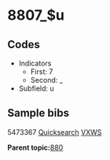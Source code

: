 # 8807\_$u

## Codes

-   Indicators
    -   First: 7
    -   Second: \_
-   Subfield: u

## Sample bibs

5473367 [Quicksearch](https://search.library.yale.edu/catalog/5473367) [VXWS](http://prodorbis.library.yale.edu:7014/vxws/GetHoldingsService?bibId=5473367)

**Parent topic:**[880](../../tags/880/880.md)

